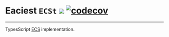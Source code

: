 # Eaciest `ECSt` ![](https://github.com/Badrpas/eaciest/workflows/Tests/badge.svg) [![codecov](https://codecov.io/gh/Badrpas/eaciest/branch/master/graph/badge.svg)](https://codecov.io/gh/Badrpas/eaciest)
---
TypesScript [ECS](https://en.wikipedia.org/wiki/Entity_component_system) implementation.


